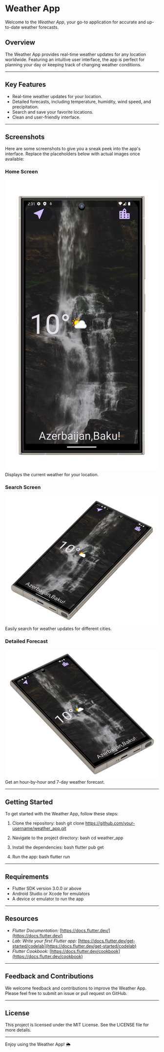 # Weather App

Welcome to the *Weather App*, your go-to application for accurate and up-to-date weather forecasts.

## Overview
The Weather App provides real-time weather updates for any location worldwide. Featuring an intuitive user interface, the app is perfect for planning your day or keeping track of changing weather conditions.

---

## Key Features
- Real-time weather updates for your location.
- Detailed forecasts, including temperature, humidity, wind speed, and precipitation.
- Search and save your favorite locations.
- Clean and user-friendly interface.

---

## Screenshots

Here are some screenshots to give you a sneak peek into the app's interface. Replace the placeholders below with actual images once available:

### Home Screen
![Home Screen](images/screenshot-1.png)
Displays the current weather for your location.

### Search Screen
![Search Screen](images/screenshot-2.png)
Easily search for weather updates for different cities.

### Detailed Forecast
![Detailed Forecast](images/screenshot-3.png)
Get an hour-by-hour and 7-day weather forecast.

---

## Getting Started

To get started with the Weather App, follow these steps:

1. Clone the repository:
   bash
   git clone https://github.com/your-username/weather_app.git

2. Navigate to the project directory:
   bash
   cd weather_app

3. Install the dependencies:
   bash
   flutter pub get

4. Run the app:
   bash
   flutter run


---

## Requirements
- Flutter SDK version 3.0.0 or above
- Android Studio or Xcode for emulators
- A device or emulator to run the app

---

## Resources
- *Flutter Documentation:* [https://docs.flutter.dev/](https://docs.flutter.dev/)
- *Lab: Write your first Flutter app:* [https://docs.flutter.dev/get-started/codelab](https://docs.flutter.dev/get-started/codelab)
- *Flutter Cookbook:* [https://docs.flutter.dev/cookbook](https://docs.flutter.dev/cookbook)

---

## Feedback and Contributions
We welcome feedback and contributions to improve the Weather App. Please feel free to submit an issue or pull request on GitHub.

---

## License
This project is licensed under the MIT License. See the LICENSE file for more details.

---

Enjoy using the Weather App! 🌦️